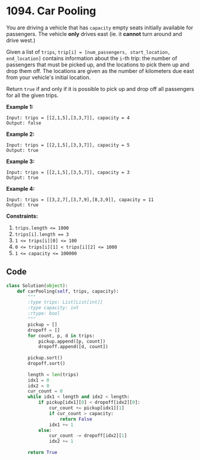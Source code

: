 # 1094. Car Pooling 

You are driving a vehicle that has `capacity` empty seats initially available for passengers. The vehicle **only** drives east (ie. it **cannot** turn around and drive west.)

Given a list of `trips`, `trip[i] = [num_passengers, start_location, end_location]` contains information about the `i`-th trip: the number of passengers that must be picked up, and the locations to pick them up and drop them off. The locations are given as the number of kilometers due east from your vehicle's initial location.

Return `true` if and only if it is possible to pick up and drop off all passengers for all the given trips. 

 

**Example 1:**

```
Input: trips = [[2,1,5],[3,3,7]], capacity = 4
Output: false
```

**Example 2:**

```
Input: trips = [[2,1,5],[3,3,7]], capacity = 5
Output: true
```

**Example 3:**

```
Input: trips = [[2,1,5],[3,5,7]], capacity = 3
Output: true
```

**Example 4:**

```
Input: trips = [[3,2,7],[3,7,9],[8,3,9]], capacity = 11
Output: true
```

 

 

**Constraints:**

1. `trips.length <= 1000`
2. `trips[i].length == 3`
3. `1 <= trips[i][0] <= 100`
4. `0 <= trips[i][1] < trips[i][2] <= 1000`
5. `1 <= capacity <= 100000`



## Code

```python
class Solution(object):
    def carPooling(self, trips, capacity):
        """
        :type trips: List[List[int]]
        :type capacity: int
        :rtype: bool
        """
        pickup = []
        dropoff = []
        for count, p, d in trips:
            pickup.append([p, count])
            dropoff.append([d, count])
        
        pickup.sort()
        dropoff.sort()
        
        length = len(trips)
        idx1 = 0
        idx2 = 0
        cur_count = 0
        while idx1 < length and idx2 < length:
            if pickup[idx1][0] < dropoff[idx2][0]:
                cur_count += pickup[idx1][1]
                if cur_count > capacity:
                    return False
                idx1 += 1
            else:
                cur_count -= dropoff[idx2][1]
                idx2 += 1
        
        return True
```

